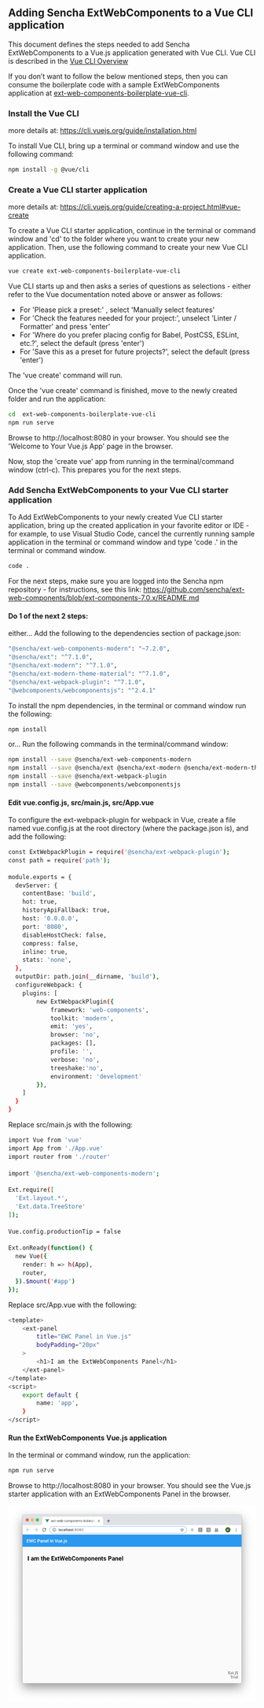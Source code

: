 ## Adding Sencha ExtWebComponents to a Vue CLI application

This document defines the steps needed to add Sencha ExtWebComponents to a Vue.js application generated with Vue CLI. Vue CLI is described in the [Vue CLI Overview](https://cli.vuejs.org/guide/)

If you don’t want to follow the below mentioned steps, then you can consume the boilerplate code with a sample ExtWebComponents application at [ext-web-components-boilerplate-vue-cli](https://github.com/sencha/ext-web-components/tree/ext-components-7.0.x/packages/ext-web-components-boilerplate-vue-cli).

### Install the Vue CLI

more details at: https://cli.vuejs.org/guide/installation.html

To install Vue CLI, bring up a terminal or command window and use the following command:

```sh
npm install -g @vue/cli
```

### Create a Vue CLI starter application

more details at: https://cli.vuejs.org/guide/creating-a-project.html#vue-create

To create a Vue CLI starter application, continue in the terminal or command window and 'cd' to the folder where you want to create your new application. Then, use the following command to create your new Vue CLI application.

```sh
vue create ext-web-components-boilerplate-vue-cli
```

Vue CLI starts up and then asks a series of questions as selections - either refer to the Vue documentation noted above or answer as follows:

-   For 'Please pick a preset:' , select 'Manually select features'
-   For 'Check the features needed for your project:', unselect 'Linter / Formatter' and press 'enter'
-   For 'Where do you prefer placing config for Babel, PostCSS, ESLint, etc.?', select the default (press 'enter')
-   For 'Save this as a preset for future projects?', select the default (press 'enter')

The 'vue create' command will run.

Once the 'vue create' command is finished, move to the newly created folder and run the application:

```sh
cd  ext-web-components-boilerplate-vue-cli
npm run serve
```

Browse to http://localhost:8080 in your browser. You should see the 'Welcome to Your Vue.js App' page in the browser.

Now, stop the 'create vue' app from running in the terminal/command window (ctrl-c). This prepares you for the next steps.

### Add Sencha ExtWebComponents to your Vue CLI starter application

To Add ExtWebComponents to your newly created Vue CLI starter application, bring up the created application in your favorite editor or IDE - for example, to use Visual Studio Code, cancel the currently running sample application in the terminal or command window and type 'code .' in the terminal or command window.

```sh
code .
```

For the next steps, make sure you are logged into the Sencha npm repository - for instructions, see this link: https://github.com/sencha/ext-web-components/blob/ext-components-7.0.x/README.md

#### Do 1 of the next 2 steps:

either...
Add the following to the dependencies section of package.json:

```sh
"@sencha/ext-web-components-modern": "~7.2.0",
"@sencha/ext": "^7.1.0",
"@sencha/ext-modern": "^7.1.0",
"@sencha/ext-modern-theme-material": "^7.1.0",
"@sencha/ext-webpack-plugin": "^7.1.0",
"@webcomponents/webcomponentsjs": "^2.4.1"
```

To install the npm dependencies, in the terminal or command window run the following:

```sh
npm install
```

or...
Run the following commands in the terminal/command window:

```sh
npm install --save @sencha/ext-web-components-modern
npm install --save @sencha/ext @sencha/ext-modern @sencha/ext-modern-theme-material
npm install --save @sencha/ext-webpack-plugin
npm install --save @webcomponents/webcomponentsjs
```

#### Edit vue.config.js, src/main.js, src/App.vue

To configure the ext-webpack-plugin for webpack in Vue, create a file named vue.config.js at the root directory (where the package.json is), and add the following:

```sh
const ExtWebpackPlugin = require('@sencha/ext-webpack-plugin');
const path = require('path');

module.exports = {
  devServer: {
    contentBase: 'build',
    hot: true,
    historyApiFallback: true,
    host: '0.0.0.0',
    port: '8080',
    disableHostCheck: false,
    compress: false,
    inline: true,
    stats: 'none',
  },
  outputDir: path.join(__dirname, 'build'),
  configureWebpack: {
    plugins: [
        new ExtWebpackPlugin({
            framework: 'web-components',
            toolkit: 'modern',
            emit: 'yes',
            browser: 'no',
            packages: [],
            profile: '',
            verbose: 'no',
            treeshake:'no',
            environment: 'development'
        }),
    ]
  }
}
```

Replace src/main.js with the following:

```sh
import Vue from 'vue'
import App from './App.vue'
import router from './router'

import '@sencha/ext-web-components-modern';

Ext.require([
  'Ext.layout.*',
  'Ext.data.TreeStore'
]);

Vue.config.productionTip = false

Ext.onReady(function() {
  new Vue({
    render: h => h(App),
    router,
  }).$mount('#app')
});
```

Replace src/App.vue with the following:

```sh
<template>
    <ext-panel
        title="EWC Panel in Vue.js"
        bodyPadding="20px"
    >
        <h1>I am the ExtWebComponents Panel</h1>
    </ext-panel>
</template>
<script>
    export default {
        name: 'app',
    }
</script>
```

#### Run the ExtWebComponents Vue.js application

In the terminal or command window, run the application:

```sh
npm run serve
```

Browse to http://localhost:8080 in your browser. You should see the Vue.js starter application with an ExtWebComponents Panel in the browser.

![Vue.js with ExtWebComponents](vue.png)
